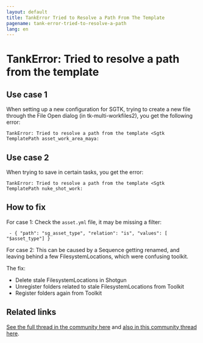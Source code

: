 ```yaml
---
layout: default
title: TankError Tried to Resolve a Path From The Template
pagename: tank-error-tried-to-resolve-a-path
lang: en
---
```


# TankError: Tried to resolve a path from the template

## Use case 1

When setting up a new configuration for SGTK, trying to create a new file through the File Open dialog (in tk-multi-workfiles2), you get the following error:

```
TankError: Tried to resolve a path from the template <Sgtk TemplatePath asset_work_area_maya:
```

## Use case 2

When trying to save in certain tasks, you get the error:

```
TankError: Tried to resolve a path from the template <Sgtk TemplatePath nuke_shot_work:
```


## How to fix

For case 1: Check the `asset.yml` file, it may be missing a filter:

` - { "path": "sg_asset_type", "relation": "is", "values": [ "$asset_type"] }`

For case 2: This can be caused by a Sequence getting renamed, and leaving behind a few FilesystemLocations, which were confusing toolkit.  

The fix:

- Delete stale FilesystemLocations in Shotgun
- Unregister folders related to stale FilesystemLocations from Toolkit
- Register folders again from Toolkit


## Related links

[See the full thread in the community here](https://community.shotgridsoftware.com/t/6468/10)
and [also in this community thread here](https://community.shotgridsoftware.com/t/9686).